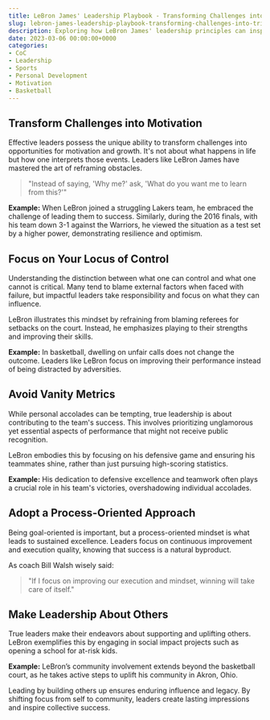 ```yaml
---
title: LeBron James' Leadership Playbook - Transforming Challenges into Triumphs
slug: lebron-james-leadership-playbook-transforming-challenges-into-triumphs
description: Exploring how LeBron James' leadership principles can inspire others to face challenges, focus on contributions, and prioritize collective achievements over personal accolades.
date: 2023-03-06 00:00:00+0000
categories:
- CoC
- Leadership
- Sports
- Personal Development
- Motivation
- Basketball
---
```


## Transform Challenges into Motivation

Effective leaders possess the unique ability to transform challenges into opportunities for motivation and growth. It's not about what happens in life but how one interprets those events. Leaders like LeBron James have mastered the art of reframing obstacles.

> "Instead of saying, 'Why me?' ask, 'What do you want me to learn from this?'"

**Example:** When LeBron joined a struggling Lakers team, he embraced the challenge of leading them to success. Similarly, during the 2016 finals, with his team down 3-1 against the Warriors, he viewed the situation as a test set by a higher power, demonstrating resilience and optimism.

## Focus on Your Locus of Control

Understanding the distinction between what one can control and what one cannot is critical. Many tend to blame external factors when faced with failure, but impactful leaders take responsibility and focus on what they can influence.

LeBron illustrates this mindset by refraining from blaming referees for setbacks on the court. Instead, he emphasizes playing to their strengths and improving their skills.

**Example:** In basketball, dwelling on unfair calls does not change the outcome. Leaders like LeBron focus on improving their performance instead of being distracted by adversities.

## Avoid Vanity Metrics

While personal accolades can be tempting, true leadership is about contributing to the team's success. This involves prioritizing unglamorous yet essential aspects of performance that might not receive public recognition.

LeBron embodies this by focusing on his defensive game and ensuring his teammates shine, rather than just pursuing high-scoring statistics.

**Example:** His dedication to defensive excellence and teamwork often plays a crucial role in his team's victories, overshadowing individual accolades.

## Adopt a Process-Oriented Approach

Being goal-oriented is important, but a process-oriented mindset is what leads to sustained excellence. Leaders focus on continuous improvement and execution quality, knowing that success is a natural byproduct.

As coach Bill Walsh wisely said:

> "If I focus on improving our execution and mindset, winning will take care of itself."

## Make Leadership About Others

True leaders make their endeavors about supporting and uplifting others. LeBron exemplifies this by engaging in social impact projects such as opening a school for at-risk kids.

**Example:** LeBron’s community involvement extends beyond the basketball court, as he takes active steps to uplift his community in Akron, Ohio.

Leading by building others up ensures enduring influence and legacy. By shifting focus from self to community, leaders create lasting impressions and inspire collective success.
